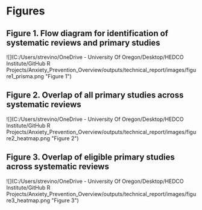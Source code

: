 # Figures



## Figure 1. Flow diagram for identification of systematic reviews and primary studies

![](C:/Users/strevino/OneDrive - University Of Oregon/Desktop/HEDCO Institute/GitHub R Projects/Anxiety_Prevention_Overview/outputs/technical_report/images/figure1_prisma.png "Figure 1")

## Figure 2. Overlap of all primary studies across systematic reviews

![](C:/Users/strevino/OneDrive - University Of Oregon/Desktop/HEDCO Institute/GitHub R Projects/Anxiety_Prevention_Overview/outputs/technical_report/images/figure2_heatmap.png "Figure 2")

## Figure 3. Overlap of eligible primary studies across systematic reviews

![](C:/Users/strevino/OneDrive - University Of Oregon/Desktop/HEDCO Institute/GitHub R Projects/Anxiety_Prevention_Overview/outputs/technical_report/images/figure3_heatmap.png "Figure 3")

